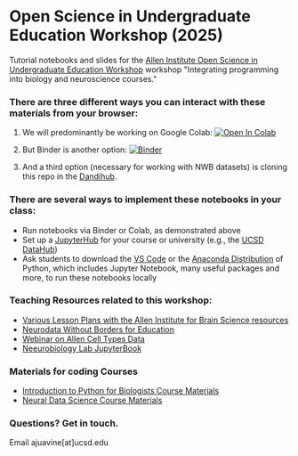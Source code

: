 # Open Science in Undergraduate Education Workshop (2025)

Tutorial notebooks and slides for the [Allen Institute Open Science in Undergraduate Education Workshop](https://www.funfaculty.org/conference_2023_wwu) workshop "Integrating programming into biology and neuroscience courses."

### There are three different ways you can interact with these materials from your browser:

1. We will predominantly be working on Google Colab:
[![Open In Colab](https://colab.research.google.com/assets/colab-badge.svg)](http://colab.research.google.com/github/ajuavinett/Allen2025/)

2. But Binder is another option:
[![Binder](https://mybinder.org/badge_logo.svg)](https://mybinder.org/v2/gh/ajuavinett/Allen2025.git/)

3. And a third option (necessary for working with NWB datasets) is cloning this repo in the [Dandihub](http://hub.dandiarchive.org).

### There are several ways to implement these notebooks in your class:
- Run notebooks via Binder or Colab, as demonstrated above
- Set up a [JupyterHub](https://jupyterhub.readthedocs.io/en/stable/installation-guide-hard.html) for your course or university (e.g., the [UCSD DataHub](http://datahub.ucsd.edu))
- Ask students to download the [VS Code](https://code.visualstudio.com/download) or the [Anaconda Distribution](https://www.anaconda.com/products/individual) of Python, which includes Jupyter Notebook, many useful packages and more, to run these notebooks locally

### Teaching Resources related to this workshop:
- [Various Lesson Plans with the Allen Institute for Brain Science resources](https://sites.google.com/ucsd.edu/neuroedu)
- [Neurodata Without Borders for Education](http://nwb4edu.github.io)
- [Webinar on Allen Cell Types Data](https://www.youtube.com/watch?v=OQUOEkXPX8M)
- [Neeurobiology Lab JupyterBook](http://BIPN145.github.io)

### Materials for coding Courses
- [Introduction to Python for Biologists Course Materials](https://github.com/BILD62/)
- [Neural Data Science Course Materials](https://github.com/BIPN162/Materials)

### Questions? Get in touch.
Email ajuavine[at]ucsd.edu

